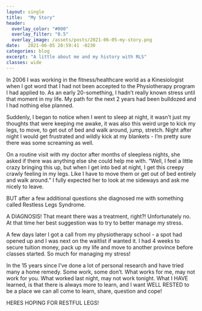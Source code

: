 ```yaml
---
layout: single
title:  "My Story"
header:
  overlay_color: "#000"
  overlay_filter: "0.5"
  overlay_image: /assets/posts/2021-06-05-my-story.png
date:   2021-06-05 20:59:41 -0230
categories: blog
excerpt: "A little about me and my history with RLS"
classes: wide
---
```



In 2006 I was working in the fitness/healthcare world as a Kinesiologist when I got word that I had not been accepted to the Physiotherapy program I had applied to. As an early 20-something, I hadn’t really known stress until that moment in my life. My path for the next 2 years had been bulldozed and I had nothing else planned.

Suddenly, I began to notice when I went to sleep at night, it wasn’t just my thoughts that were keeping me awake, it was also this weird urge to kick my legs, to move, to get out of bed and walk around, jump, stretch. Night after night I would get frustrated and wildly kick at my blankets - I’m pretty sure there was some screaming as well.

On a routine visit with my doctor after months of sleepless nights, she asked if there was anything else she could help me with. “Well, I feel a little crazy bringing this up, but when I get into bed at night, I get this creepy crawly feeling in my legs. Like I have to move them or get out of bed entirely and walk around.” I fully expected her to look at me sideways and ask me nicely to leave.

BUT after a few additional questions she diagnosed me with something called Restless Legs Syndrome. 

A DIAGNOSIS! That meant there was a treatment, right?! Unfortunately no. At that time her best suggestion was to try to better manage my stress.

A few days later I got a call from my physiotherapy school - a spot had opened up and I was next on the waitlist if wanted it. I had 4 weeks to secure tuition money, pack up my life and move to another province before classes started.  So much for managing my stress!

In the 15 years since I’ve done a lot of personal research and have tried many a home remedy. Some work, some don’t. What works for me, may not work for you. What worked last night, may not work tonight. What I HAVE learned, is that there is always more to learn, and I want WELL RESTED to be a place we can all come to learn, share, question and cope!

HERES HOPING FOR RESTFUL LEGS!
